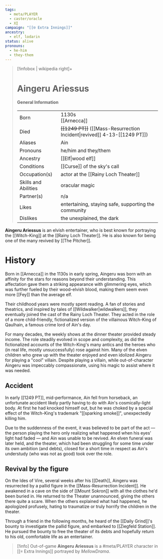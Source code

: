 ```yaml
---
tags:
  - meta/PLAYER
  - caster/oracle
  - XI
campaign: "[[⍟ Extra Innings]]"
ancestry:
  - elf, lodarin
status: alive
pronouns:
  - he-him
  - they-them
---
```

>[!infobox | wikipedia right]+
># Aingeru Ariessus
>#### General Information
>| | |
>| --- | --- |
>| Born | 1130s<br>[[Arnecca]]|
>| Died | ~~[[1249 PT]]~~ ([[Mass-Resurrection Incident\|revived]] 4-13-[[1249 PT]]) |
>| Aliases | Ain |
>| Pronouns |  he/him and they/them |
>| Ancestry | [[Elf\|wood elf]] |
>| Conditions | [[Curse]] of the sky's call |
>| Occupation(s) | actor at the [[Rainy Loch Theater]] |
>| Skills and Abilities | oracular magic |
>| Partner(s) | n/a |
>| Likes | entertaining, staying safe, supporting the community |
>| Dislikes | the unexplained, the dark |

**Aingeru Ariessus** is an elvish entertainer, who is best known for portraying the [[Witch-King]] at the [[Rainy Loch Theater]]. He is also known for being one of the many revived by [[The Pitcher]].

# History
Born in [[Arnecca]] in the 1130s in early spring, Aingeru was born with an affinity for the stars for reasons beyond their understanding. This affectation gave them a striking appearance with glimmering eyes, which was further fueled by their wood-elvish blood, making them seem even more [[Fey]] than the average elf. 

Their childhood years were mostly spent reading. A fan of stories and theatrics, and inspired by tales of [[Wildwalker|wildwalkers]], they eventually joined the cast of the Rainy Loch Theater. They acted in the role of a more child-friendly, fictionalized version of the villainous Witch-King of Qaulhain, a famous crime lord of Ain's day.

For many decades, the weekly shows at the dinner theater provided steady income. The role steadily evolved in scope and complexity, as did the fictionalized accounts of the Witch-King's many antics and the heroes who (in real life, mostly unsuccessfully) rose against him. Many of the elven children who grew up with the theater enjoyed and even idolized Aingeru for playing a "cool" villain. Despite playing a villain, while out-of-character Aingeru was impeccably compassionate, using his magic to assist where it was needed.

## Accident
In early [[1249 PT]], mid-performance, Ain fell from horseback, an unfortunate accident likely partly having to do with Ain's cosmically-light body. At first he had knocked himself out, but he was choked by a special effect of the Witch-King's trademark "[[sparking smoke]]", unexpectedly killing him. 

Due to the suddenness of the event, it was believed to be part of the act — the person playing the hero only realizing what happened when his eyes' light had faded — and Ain was unable to be revived. An elven funeral was later held, and the theater, which had been struggling for some time under its own ambition (and debts), closed for a short time in respect as Ain's understudy (who was not as good) took over the role. 

## Revival by the figure
On the Ides of Vire, several weeks after his [[Death]], Aingeru was resurrected by a pallid figure in the [[Mass-Resurrection Incident]]. He awakened in a cave on the side of [[Mount Sokron]] with all the clothes he'd been buried in. He returned to the Theater unannounced, giving the others there quite a scare. When the others explained what had happened, he apologized profusely, hating to traumatize or truly horrify the children in the theater.

Through a friend in the following months, he heard of the [[Daily Grind]]'s bounty to investigate the pallid figure, and embarked to [[Ziegfeld Station]]. He pursued the bounty to free the theater of its debts and hopefully return to his old, comfortable life as an entertainer.


>[!info] Out-of-game
>**Aingeru Ariessus** is a #meta/PLAYER character in [[⍟ Extra Innings]] portrayed by *MellowDrama*.

